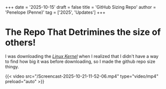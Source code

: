 +++
date = '2025-10-15'
draft = false
title = 'GitHub Sizing Repo'
author = 'Penelope (Penne)'
tag = ['2025', 'Updates']
+++

# The Repo That Detrimines the size of others!

I was downloading the [*Linux Kernel*](https://github.com/torvalds/linux) when I realized that I didn't have a way to find how big it was before downloading, so I made the github repo size thingy.

 {{< video src="/Screencast-2025-10-21-11-52-06.mp4" type="video/mp4" preload="auto" >}}